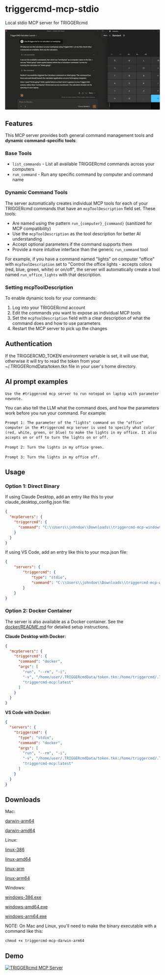 
# triggercmd-mcp-stdio

Local stdio MCP server for TRIGGERcmd

![Claude Desktop using TRIGGERcmd MCP server](Claude_Desktop_using_TRIGGERcmd_MCP_server.png)

## Features

This MCP server provides both general command management tools and **dynamic command-specific tools**:

### Base Tools
- `list_commands` - List all available TRIGGERcmd commands across your computers
- `run_command` - Run any specific command by computer and command name

### Dynamic Command Tools
The server automatically creates individual MCP tools for each of your TRIGGERcmd commands that have an `mcpToolDescription` field set. These tools:

- Are named using the pattern `run_{computer}_{command}` (sanitized for MCP compatibility)
- Use the `mcpToolDescription` as the tool description for better AI understanding
- Accept optional parameters if the command supports them
- Provide a more intuitive interface than the generic `run_command` tool

For example, if you have a command named "lights" on computer "office" with `mcpToolDescription` set to "Control the office lights - accepts colors (red, blue, green, white) or on/off", the server will automatically create a tool named `run_office_lights` with that description.

### Setting mcpToolDescription
To enable dynamic tools for your commands:
1. Log into your TRIGGERcmd account
2. Edit the commands you want to expose as individual MCP tools  
3. Set the `mcpToolDescription` field with a clear description of what the command does and how to use parameters
4. Restart the MCP server to pick up the changes

## Authentication

If the TRIGGERCMD_TOKEN environment variable is set, it will use that, otherwise it will try to read the token from your ~/.TRIGGERcmdData/token.tkn file in your user's home directory.

## AI prompt examples

```
Use the #triggercmd mcp server to run notepad on laptop with parameter newnote.
```

You can also tell the LLM what the command does, and how the parameters work before you run your command. For example:
```
Prompt 1: The parameter of the "lights" command on the "office" computer in the #triggercmd mcp server is used to specify what color (red, white, green, or blue) to make the lights in my office. It also accepts on or off to turn the lights on or off.

Prompt 2: Turn the lights in my office green.

Prompt 3: Turn the lights in my office off.
```

## Usage

### Option 1: Direct Binary

If using Claude Desktop, add an entry like this to your claude_desktop_config.json file: 
```json
{
  "mcpServers": {
    "triggercmd": {
      "command": "C:\\Users\\johndoe\\Downloads\\triggercmd-mcp-windows-amd64.exe"
    }
  }
}
```

If using VS Code, add an entry like this to your mcp.json file:
```json
{
	"servers": {
		"triggercmd": {
			"type": "stdio",
			"command": "C:\\Users\\johndoe\\Downloads\\triggercmd-mcp-windows-amd64.exe"
		}
	}
}
```

### Option 2: Docker Container

The server is also available as a Docker container. See the [docker/README.md](docker/README.md) for detailed setup instructions.

**Claude Desktop with Docker:**
```json
{
  "mcpServers": {
    "triggercmd": {
      "command": "docker",
      "args": [
        "run", "--rm", "-i",
        "-v", "/home/user/.TRIGGERcmdData/token.tkn:/home/triggercmd/.TRIGGERcmdData/token.tkn:ro",
        "triggercmd-mcp:latest"
      ]
    }
  }
}
```

**VS Code with Docker:**
```json
{
  "servers": {
    "triggercmd": {
      "type": "stdio", 
      "command": "docker",
      "args": [
        "run", "--rm", "-i",
        "-v", "/home/user/.TRIGGERcmdData/token.tkn:/home/triggercmd/.TRIGGERcmdData/token.tkn:ro",
        "triggercmd-mcp:latest"
      ]
    }
  }
}
```
## Downloads

Mac:

[darwin-arm64](https://agents.triggercmd.com/triggercmd-mcp/triggercmd-mcp-darwin-arm64)

[darwin-amd64](https://agents.triggercmd.com/triggercmd-mcp/triggercmd-mcp-darwin-amd64)

Linux:

[linux-386](https://agents.triggercmd.com/triggercmd-mcp/triggercmd-mcp-linux-386)

[linux-amd64](https://agents.triggercmd.com/triggercmd-mcp/triggercmd-mcp-linux-amd64)

[linux-arm](https://agents.triggercmd.com/triggercmd-mcp/triggercmd-mcp-linux-arm)

[linux-arm64](https://agents.triggercmd.com/triggercmd-mcp/triggercmd-mcp-linux-arm64)

Windows:

[windows-386.exe](https://agents.triggercmd.com/triggercmd-mcp/triggercmd-mcp-windows-386.exe)

[windows-amd64.exe](https://agents.triggercmd.com/triggercmd-mcp/triggercmd-mcp-windows-amd64.exe)

[windows-arm64.exe](https://agents.triggercmd.com/triggercmd-mcp/triggercmd-mcp-windows-arm64.exe)

NOTE: On Mac and Linux, you'll need to make the binary executable with a command like this:
```
chmod +x triggercmd-mcp-darwin-arm64
```

## Demo

[![TRIGGERcmd MCP Server](https://img.youtube.com/vi/4WSN52Optjk/0.jpg)](https://www.youtube.com/watch?v=4WSN52Optjk "TRIGGERcmd MCP Server")